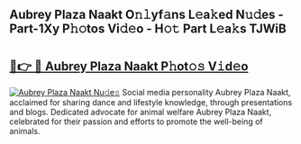 ## Aubrey Plaza Naakt O𝚗𝚕yf𝚊ns L𝚎a𝚔ed N𝚞𝚍es - Part-1Xy P𝚑𝚘tos Vi𝚍𝚎o - H𝚘𝚝 Part L𝚎a𝚔s TJWiB

# <h2><a href="http://kf8ct5f.oniu.top/?m=Aubrey+Plaza+Naakt">🔗👉 🔴 Aubrey Plaza Naakt P𝚑ot𝚘𝚜 V𝚒d𝚎o</a></h2>

[![Aubrey Plaza Naakt Nu𝚍e𝚜](https://i.imgur.com/0qMVB7G.gif)](http://kf8ct5f.oniu.top/?m=Aubrey+Plaza+Naakt)
Social media personality Aubrey Plaza Naakt, acclaimed for sharing dance and lifestyle knowledge, through presentations and blogs. Dedicated advocate for animal welfare Aubrey Plaza Naakt, celebrated for their passion and efforts to promote the well-being of animals.  
